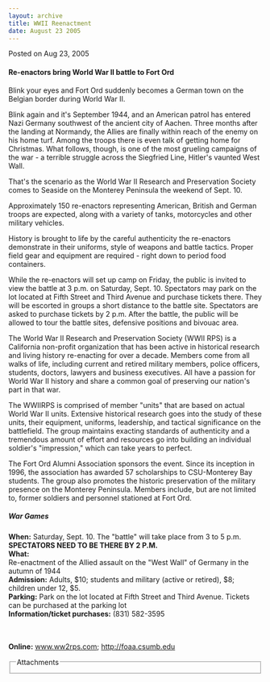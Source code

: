 ```yaml
---
layout: archive
title: WWII Reenactment
date: August 23 2005
---
```





<span class="date">Posted on Aug 23, 2005    </span>
<h4>Re-enactors bring World War II battle to Fort Ord</h4>
<p>Blink your eyes and Fort Ord suddenly becomes a German town on
the Belgian border during World War II.</p>
<p>Blink again and it&apos;s September 1944, and an American patrol has
entered Nazi Germany southwest of the ancient city of Aachen. Three
months after the landing at Normandy, the Allies are finally within
reach of the enemy on his home turf. Among the troops there is even
talk of getting home for Christmas. What follows, though, is one of
the most grueling campaigns of the war - a terrible struggle across
the Siegfried Line, Hitler&apos;s vaunted West Wall.</p>
<p>That&apos;s the scenario as the World War II Research and
Preservation Society comes to Seaside on the Monterey Peninsula the
weekend of Sept. 10.</p>
<p>Approximately 150 re-enactors representing American, British and
German troops are expected, along with a variety of tanks,
motorcycles and other military vehicles.</p>
<p>History is brought to life by the careful authenticity the
re-enactors demonstrate in their uniforms, style of weapons and
battle tactics. Proper field gear and equipment are required -
right down to period food containers.</p>
<p>While the re-enactors will set up camp on Friday, the public is
invited to view the battle at 3 p.m. on Saturday, Sept. 10.
Spectators may park on the lot located at Fifth Street and Third
Avenue and purchase tickets there. They will be escorted in groups
a short distance to the battle site. Spectators are asked to
purchase tickets by 2 p.m. After the battle, the public will be
allowed to tour the battle sites, defensive positions and bivouac
area.</p>
<p>The World War II Research and Preservation Society (WWII RPS) is
a California non-profit organization that has been active in
historical research and living history re-enacting for over a
decade. Members come from all walks of life, including current and
retired military members, police officers, students, doctors,
lawyers and business executives. All have a passion for World War
II history and share a common goal of preserving our nation&apos;s part
in that war.</p>
<p>The WWIIRPS is comprised of member &quot;units&quot; that are based on
actual World War II units. Extensive historical research goes into
the study of these units, their equipment, uniforms, leadership,
and tactical significance on the battlefield. The group maintains
exacting standards of authenticity and a tremendous amount of
effort and resources go into building an individual soldier&apos;s
&quot;impression,&quot; which can take years to perfect.</p>
<p>The Fort Ord Alumni Association sponsors the event. Since its
inception in 1996, the association has awarded 57 scholarships to
CSU-Monterey Bay students. The group also promotes the historic
preservation of the military presence on the Monterey Peninsula.
Members include, but are not limited to, former soldiers and
personnel stationed at Fort Ord.</p>
<h5>War Games</h5>
<p><strong>When:</strong> Saturday, Sept. 10. The &quot;battle&quot; will
take place from 3 to 5 p.m. <strong>SPECTATORS NEED TO BE THERE BY
2 P.M.<br>
What:</br></strong> Re-enactment of the Allied assault on the &quot;West
Wall&quot; of Germany in the autumn of 1944<br>
<strong>Admission:</strong> Adults, $10; students and military
(active or retired), $8; children under 12, $5.<br>
<strong>Parking:</strong> Park on the lot located at Fifth Street
and Third Avenue. Tickets can be purchased at the parking lot<br>
<strong>Information/ticket purchases:</strong> (831) 582-3595</br></br></br></p>
<p><strong>Online:</strong> <a href="http://www.ww2rps.com" rel="nofollow">www.ww2rps.com</a>; <a href="http://foaa.csumb.edu" rel="nofollow">http://foaa.csumb.edu</a></p>
<fieldset class="fieldgroup group-attachments">
<legend>Attachments</legend>
<div class="field field-type-emvideo field-field-attach-video">
<div class="field-items">
<div class="field-item odd">
<div class="emvideo emvideo-video emvideo-"/>
</div>
</div>
</div>
</fieldset>





